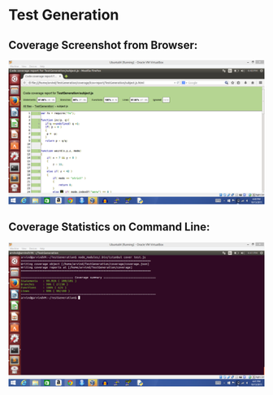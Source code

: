 # Test Generation

## Coverage Screenshot from Browser:
![image](/coverage_browser.png)

## Coverage Statistics on Command Line:
![image](/coverage_cli.png)
